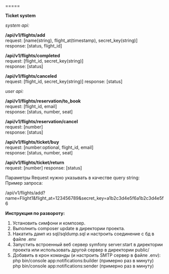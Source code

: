 =====

**Ticket system**

_system api:_  

  **/api/v1/flights/add**  
  request:  [name(string), flight_at(timestamp), secret_key(string)]  
  response: [status, flight_id]

  **/api/v1/flights/completed**  
  request: [flight_id, secret_key(string)]  
  response: [status]

  **/api/v1/flights/canceled**  
  request: [flight_id, secret_key(string)]
  response: [status]

_user api:_

  **/api/v1/flights/reservation/to_book**  
  request:  [flight_id, email]  
  response: [status, number, seat]

  **/api/v1/flights/reservation/cancel**  
  request:  [number]  
  response: [status]

  **/api/v1/flights/ticket/buy**  
  request: [number:optional, flight_id, email]  
  response: [status, number, seat]

  **/api/v1/flights/ticket/return**  
  request: [number]
  response: [status]


Параметры Request нужно указывать в качестве query string:  
Пример запроса:

/api/v1/flights/add?name=Flight1&flight_at=123456789&secret_key=a1b2c3d4e5f6a1b2c3d4e5f6


**Инструкция по развороту:**  
  
1. Установить симфони и композер.  
2. Выполнить composer update в директории проекта.   
3. Накатить дамп из sql/sqldump.sql и настроить соединение с бд в файле .env  
4. Запустить встроенный веб сервер symfony server:start в директории проекта или использовать другой сервер в директории public/  
5. Добавить в крон команды (и настроить SMTP сервер в файле .env):  
  php bin/console app:notifications:builder (примерно раз в минуту)  
  php bin/console app:notifications:sender (примерно раз в минуту)  




